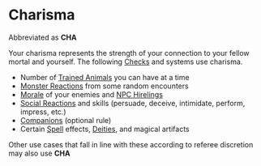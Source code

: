 # Charisma

Abbreviated as **CHA**

Your charisma represents the strength of your connection to your fellow mortal and yourself. The following [Checks](../../Game%20Procedures/Check.md) and systems use charisma.

- Number of [Trained Animals](../../Items/Equipment/Trained%20Animals.md) you can have at a time
- [Monster Reactions](../../Social%20Systems/Monster%20Reactions.md) from some random encounters
- [Morale](../../Social%20Systems/Morale%20System.md) of your enemies and [NPC Hirelings](../../Social%20Systems/NPC%20Hirelings.md)
- [Social Reactions](../../Social%20Systems/Social%20Reactions.md) and skills (persuade, deceive, intimidate, perform, impress, etc.)
- [Companions](../../Social%20Systems/Companions.md) (optional rule)
- Certain [Spell](../../Magic/Spells.md) effects, [Deities](../../Magic/Spells/Deities/Deities.md), and magical artifacts

Other use cases that fall in line with these according to referee discretion may also use **CHA**